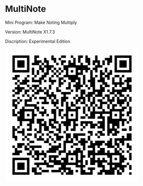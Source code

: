 # MultiNote
Mini Program: Make Noting Multiply

Version: MultiNote X1.7.3

Discription: Experimental Edition

![](https://github.com/iClassic-Live/MultiNote/blob/master/images/MultiNote%20Trail%20Version.jpg?raw=true)